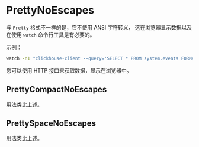 # PrettyNoEscapes

与 `Pretty` 格式不一样的是，它不使用 ANSI 字符转义， 这在浏览器显示数据以及在使用 `watch` 命令行工具是有必要的。

示例：

```bash
watch -n1 "clickhouse-client --query='SELECT * FROM system.events FORMAT PrettyCompactNoEscapes'"
```

您可以使用 HTTP 接口来获取数据，显示在浏览器中。

## PrettyCompactNoEscapes

用法类比上述。

## PrettySpaceNoEscapes

用法类比上述。

